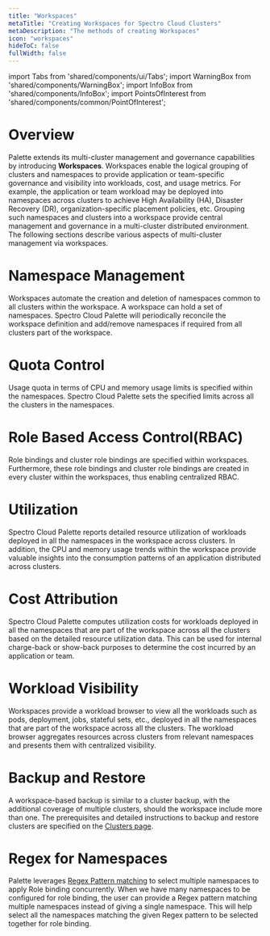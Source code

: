 ```yaml
---
title: "Workspaces"
metaTitle: "Creating Workspaces for Spectro Cloud Clusters"
metaDescription: "The methods of creating Workspaces"
icon: "workspaces"
hideToC: false
fullWidth: false
---
```


import Tabs from 'shared/components/ui/Tabs';
import WarningBox from 'shared/components/WarningBox';
import InfoBox from 'shared/components/InfoBox';
import PointsOfInterest from 'shared/components/common/PointOfInterest';

# Overview

Palette extends its multi-cluster management and governance capabilities by introducing **Workspaces**. Workspaces enable the logical grouping of clusters and namespaces to provide application or team-specific governance and visibility into workloads, cost, and usage metrics. For example, the application or team workload may be deployed into namespaces across clusters to achieve High Availability (HA), Disaster Recovery (DR), organization-specific placement policies, etc. Grouping such namespaces and clusters into a workspace provide central management and governance in a multi-cluster distributed environment. The following sections describe various aspects of multi-cluster management via workspaces.

# Namespace Management

Workspaces automate the creation and deletion of namespaces common to all clusters within the workspace. A workspace can hold a set of namespaces. Spectro Cloud Palette will periodically reconcile the workspace definition and add/remove namespaces if required from all clusters part of the workspace.

# Quota Control

Usage quota in terms of CPU and memory usage limits is specified within the namespaces. Spectro Cloud Palette sets the specified limits across all the clusters in the namespaces.

# Role Based Access Control(RBAC)

Role bindings and cluster role bindings are specified within workspaces. Furthermore, these role bindings and cluster role bindings are created in every cluster within the workspaces, thus enabling centralized RBAC.

# Utilization

Spectro Cloud Palette reports detailed resource utilization of workloads deployed in all the namespaces in the workspace across clusters. In addition, the CPU and memory usage trends within the workspace provide valuable insights into the consumption patterns of an application distributed across clusters.

# Cost Attribution

Spectro Cloud Palette computes utilization costs for workloads deployed in all the namespaces that are part of the workspace across all the clusters based on the detailed resource utilization data. This can be used for internal charge-back or show-back purposes to determine the cost incurred by an application or team.

# Workload Visibility

Workspaces provide a workload browser to view all the workloads such as pods, deployment, jobs, stateful sets, etc., deployed in all the namespaces that are part of the workspace across all the clusters. The workload browser aggregates resources across clusters from relevant namespaces and presents them with centralized visibility.

# Backup and Restore

A workspace-based backup is similar to a cluster backup, with the additional coverage of multiple clusters, should the workspace include more than one. The prerequisites and detailed instructions to backup and restore clusters are specified on the [Clusters page](/clusters/#manage_clusters).


# Regex for Namespaces

Palette leverages [Regex Pattern matching](/workspace/workload-features#regexfornamespaces) to select multiple namespaces to apply Role binding concurrently. When we have many namespaces to be configured for role binding, the user can provide a Regex pattern matching multiple namespaces instead of giving a single namespace. This will help select all the namespaces matching the given Regex pattern to be selected together for role binding. 

 
<br />
<br />
